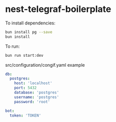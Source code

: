 # nest-telegraf-boilerplate

To install dependencies:

```bash
bun install pg --save
bun install
```

To run:

```bash
bun run start:dev
```

src/configuration/congif.yaml example

```yaml
db:
  postgres:
    host: 'localhost'
    port: 5432
    database: 'postgres'
    username: 'postgres'
    password: 'root'

bot:
  token: 'TOKEN'
```